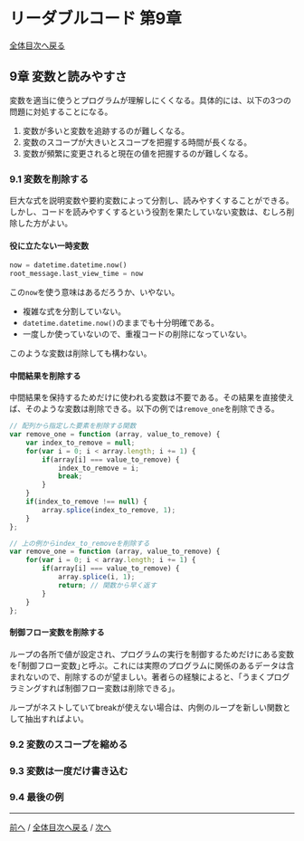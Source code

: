 # リーダブルコード 第9章
[全体目次へ戻る](index.md)

## 9章 変数と読みやすさ
変数を適当に使うとプログラムが理解しにくくなる。具体的には、以下の3つの問題に対処することになる。
1. 変数が多いと変数を追跡するのが難しくなる。
2. 変数のスコープが大きいとスコープを把握する時間が長くなる。
3. 変数が頻繁に変更されると現在の値を把握するのが難しくなる。

### 9.1 変数を削除する
巨大な式を説明変数や要約変数によって分割し、読みやすくすることができる。しかし、コードを読みやすくするという役割を果たしていない変数は、むしろ削除した方がよい。

#### 役に立たない一時変数
```py
now = datetime.datetime.now()
root_message.last_view_time = now
```

この`now`を使う意味はあるだろうか、いやない。
- 複雑な式を分割していない。
- `datetime.datetime.now()`のままでも十分明確である。
- 一度しか使っていないので、重複コードの削除になっていない。

このような変数は削除しても構わない。

#### 中間結果を削除する
中間結果を保持するためだけに使われる変数は不要である。その結果を直接使えば、そのような変数は削除できる。以下の例では`remove_one`を削除できる。

```js
// 配列から指定した要素を削除する関数
var remove_one = function (array, value_to_remove) {
    var index_to_remove = null;
    for(var i = 0; i < array.length; i += 1) {
        if(array[i] === value_to_remove) {
            index_to_remove = i;
            break;
        }
    }
    if(index_to_remove !== null) {
        array.splice(index_to_remove, 1);
    }
};
```

```js
// 上の例からindex_to_removeを削除する
var remove_one = function (array, value_to_remove) {
    for(var i = 0; i < array.length; i += 1) {
        if(array[i] === value_to_remove) {
            array.splice(i, 1);
            return; // 関数から早く返す
        }
    }
};
```

#### 制御フロー変数を削除する
ループの各所で値が設定され、プログラムの実行を制御するためだけにある変数を｢制御フロー変数｣と呼ぶ。これには実際のプログラムに関係のあるデータは含まれないので、削除するのが望ましい。著者らの経験によると、｢うまくプログラミングすれば制御フロー変数は削除できる｣。

ループがネストしていてbreakが使えない場合は、内側のループを新しい関数として抽出すればよい。

### 9.2 変数のスコープを縮める

### 9.3 変数は一度だけ書き込む

### 9.4 最後の例
***

[前へ](c8.md) /
[全体目次へ戻る](index.md) /
[次へ](c10.md)
